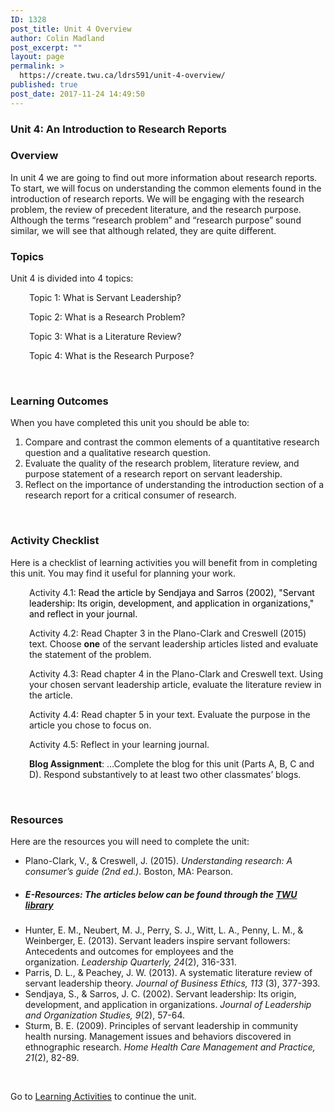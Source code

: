 ```yaml
---
ID: 1328
post_title: Unit 4 Overview
author: Colin Madland
post_excerpt: ""
layout: page
permalink: >
  https://create.twu.ca/ldrs591/unit-4-overview/
published: true
post_date: 2017-11-24 14:49:50
---
```

<h3>Unit 4: An Introduction to Research Reports</h3>
<h3>Overview</h3>
In unit 4 we are going to find out more information about research reports. To start, we will focus on understanding the common elements found in the introduction of research reports. We will be engaging with the research problem, the review of precedent literature, and the research purpose. Although the terms “research problem” and “research purpose” sound similar, we will see that although related, they are quite different.
<h3>Topics</h3>
Unit 4 is divided into 4 topics:
<p style="padding-left: 30px">Topic 1: What is Servant Leadership?</p>
<p style="padding-left: 30px">Topic 2: What is a Research Problem?</p>
<p style="padding-left: 30px">Topic 3: What is a Literature Review?</p>
<p style="padding-left: 30px">Topic 4: What is the Research Purpose?</p>
&nbsp;
<h3>Learning Outcomes</h3>
When you have completed this unit you should be able to:<strong> </strong>
<ol>
 	<li>Compare and contrast the common elements of a quantitative research question and a qualitative research question.</li>
 	<li>Evaluate the quality of the research problem, literature review, and purpose statement of a research report on servant leadership.</li>
 	<li>Reflect on the importance of understanding the introduction section of a research report for a critical consumer of research.</li>
</ol>
&nbsp;
<h3>Activity Checklist</h3>
Here is a checklist of learning activities you will benefit from in completing this unit. You may find it useful for planning your work.
<p style="padding-left: 30px">Activity 4.1:<span style="color: #ff0000"> <span style="color: #000000">Read the article by Sendjaya and Sarros (2002), "Servant leadership: Its origin, development, and application in organizations," and reflect in your journal.</span></span></p>
<p style="padding-left: 30px">Activity 4.2: Read Chapter 3 in the Plano-Clark and Creswell (2015) text. Choose <strong>one</strong> of the servant leadership articles listed and evaluate the statement of the problem.</p>
<p style="padding-left: 30px">Activity 4.3: Read chapter 4 in the Plano-Clark and Creswell text. Using your chosen servant leadership article, evaluate the literature review in the article.</p>
<p style="padding-left: 30px">Activity 4.4: Read chapter 5 in your text. Evaluate the purpose in the article you chose to focus on.</p>
<p style="padding-left: 30px">Activity 4.5: Reflect in your learning journal.</p>
<p style="padding-left: 30px"><strong>Blog Assignment</strong>: …Complete the blog for this unit (Parts A, B, C and D). Respond substantively to at least two other classmates’ blogs.</p>
&nbsp;
<h3>Resources</h3>
Here are the resources you will need to complete the unit:
<ul>
 	<li>Plano-Clark, V., &amp; Creswell, J. (2015). <em>Understanding research: A consumer’s guide (2nd ed.).</em> Boston, MA: Pearson.</li>
 	<li>
<h5>E-Resources: The articles below can be found through the <a href="https://www.twu.ca/library">TWU library</a></h5>
</li>
 	<li>Hunter, E. M., Neubert, M. J., Perry, S. J., Witt, L. A., Penny, L. M., &amp; Weinberger, E. (2013). Servant leaders inspire servant followers: Antecedents and outcomes for employees and the organization. <em>Leadership Quarterly, 24</em>(2), 316-331.</li>
 	<li>Parris, D. L., &amp; Peachey, J. W. (2013). A systematic literature review of servant leadership theory. <em>Journal of Business Ethics, 113</em> (3), 377-393.</li>
 	<li>Sendjaya, S., &amp; Sarros, J. C. (2002). Servant leadership: Its origin, development, and application in organizations. <em>Journal of Leadership and Organization Studies, 9</em>(2), 57-64.</li>
 	<li>Sturm, B. E. (2009). Principles of servant leadership in community health nursing. Management issues and behaviors discovered in ethnographic research. <em>Home Health Care Management and Practice, 21</em>(2), 82-89.</li>
</ul>
&nbsp;

Go to <a href="https://create.twu.ca/ldrs591/unit-4-learning-activities/">Learning Activities</a> to continue the unit.